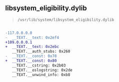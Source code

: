 ## libsystem_eligibility.dylib

> `/usr/lib/system/libsystem_eligibility.dylib`

```diff

-117.0.0.0.0
-  __TEXT.__text: 0x2ef4
+109.0.0.0.1
+  __TEXT.__text: 0x2ebc
   __TEXT.__auth_stubs: 0x260
-  __TEXT.__const: 0x78
+  __TEXT.__const: 0x80
   __TEXT.__cstring: 0x2b03
   __TEXT.__oslogstring: 0x2de
   __TEXT.__unwind_info: 0xb8

```
